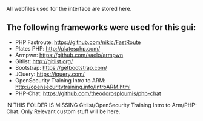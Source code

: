 All webfiles used for the interface are stored here. 

## The following frameworks were used for this gui:

* PHP Fastroute: https://github.com/nikic/FastRoute
* Plates PHP: http://platesphp.com/
* Armpwn: https://github.com/saelo/armpwn
* Gitlist: http://gitlist.org/
* Bootstrap: https://getbootstrap.com/
* JQuery: https://jquery.com/
* OpenSecurity Training Intro to ARM: http://opensecuritytraining.info/IntroARM.html 
* PHP-Chat: https://github.com/theodorosploumis/php-chat

 IN THIS FOLDER IS MISSING Gitlist/OpenSecurity Training Intro to Arm/PHP-Chat.  Only Relevant custom stuff will be here.
